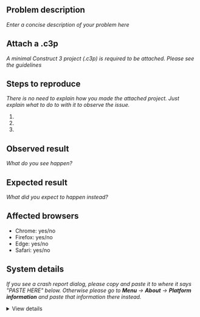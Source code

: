 ## Problem description

*Enter a concise description of your problem here*

## Attach a .c3p

*A minimal Construct 3 project (.c3p) is required to be attached. Please see the guidelines*

## Steps to reproduce

*There is no need to explain how you made the attached project. Just explain what to do to with it to observe the issue.*

1.
2.
3.

## Observed result

*What do you see happen?*

## Expected result

*What did you expect to happen instead?*

## Affected browsers

* Chrome: yes/no
* Firefox: yes/no
* Edge: yes/no
* Safari: yes/no

## System details

*If you see a crash report dialog, please copy and paste it to where it says "PASTE HERE" below. Otherwise please go to **Menu** -> **About** -> **Platform information** and paste that information there instead.*

<details><summary>View details</summary>

PASTE HERE

</details>
